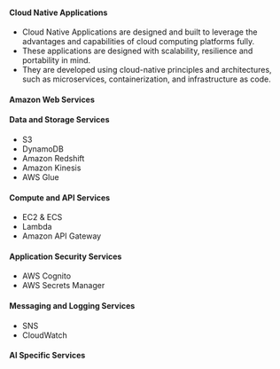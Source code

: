 #### Cloud Native Applications 

- Cloud Native Applications are designed and built to leverage the advantages and capabilities of cloud computing platforms fully. 
- These applications are designed with scalability, resilience and portability in mind. 
- They are developed using cloud-native principles and architectures, such as microservices, containerization, and infrastructure as code. 


#### Amazon Web Services 

#### Data and Storage Services 

- S3 
- DynamoDB 
- Amazon Redshift 
- Amazon Kinesis 
- AWS Glue 

#### Compute and API Services 

- EC2 & ECS 
- Lambda 
- Amazon API Gateway 


#### Application Security Services 

- AWS Cognito 
- AWS Secrets Manager 


#### Messaging and Logging Services 

- SNS 
- CloudWatch 

#### AI Specific Services 

